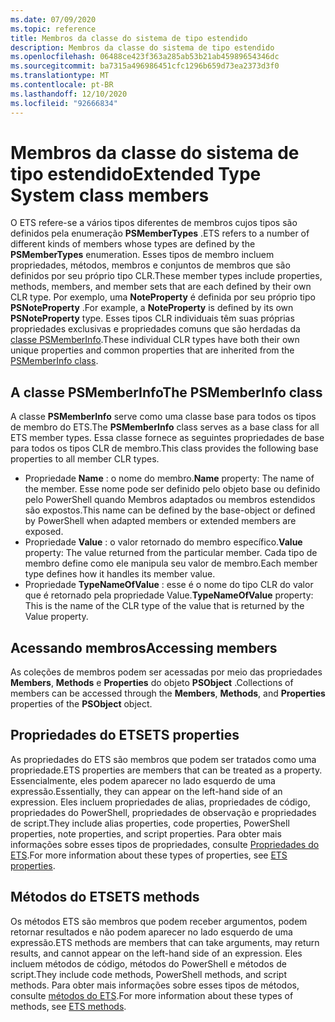 ```yaml
---
ms.date: 07/09/2020
ms.topic: reference
title: Membros da classe do sistema de tipo estendido
description: Membros da classe do sistema de tipo estendido
ms.openlocfilehash: 06488ce423f363a285ab53b21ab45989654346dc
ms.sourcegitcommit: ba7315a496986451cfc1296b659d73ea2373d3f0
ms.translationtype: MT
ms.contentlocale: pt-BR
ms.lasthandoff: 12/10/2020
ms.locfileid: "92666834"
---
```

# <a name="extended-type-system-class-members"></a><span data-ttu-id="10a46-103">Membros da classe do sistema de tipo estendido</span><span class="sxs-lookup"><span data-stu-id="10a46-103">Extended Type System class members</span></span>

<span data-ttu-id="10a46-104">O ETS refere-se a vários tipos diferentes de membros cujos tipos são definidos pela enumeração **PSMemberTypes** .</span><span class="sxs-lookup"><span data-stu-id="10a46-104">ETS refers to a number of different kinds of members whose types are defined by the **PSMemberTypes** enumeration.</span></span> <span data-ttu-id="10a46-105">Esses tipos de membro incluem propriedades, métodos, membros e conjuntos de membros que são definidos por seu próprio tipo CLR.</span><span class="sxs-lookup"><span data-stu-id="10a46-105">These member types include properties, methods, members, and member sets that are each defined by their own CLR type.</span></span> <span data-ttu-id="10a46-106">Por exemplo, uma **NoteProperty** é definida por seu próprio tipo **PSNoteProperty** .</span><span class="sxs-lookup"><span data-stu-id="10a46-106">For example, a **NoteProperty** is defined by its own **PSNoteProperty** type.</span></span> <span data-ttu-id="10a46-107">Esses tipos CLR individuais têm suas próprias propriedades exclusivas e propriedades comuns que são herdadas da [classe PSMemberInfo](/dotnet/api/system.management.automation.psmemberinfo).</span><span class="sxs-lookup"><span data-stu-id="10a46-107">These individual CLR types have both their own unique properties and common properties that are inherited from the [PSMemberInfo class](/dotnet/api/system.management.automation.psmemberinfo).</span></span>

## <a name="the-psmemberinfo-class"></a><span data-ttu-id="10a46-108">A classe PSMemberInfo</span><span class="sxs-lookup"><span data-stu-id="10a46-108">The PSMemberInfo class</span></span>

<span data-ttu-id="10a46-109">A classe **PSMemberInfo** serve como uma classe base para todos os tipos de membro do ETS.</span><span class="sxs-lookup"><span data-stu-id="10a46-109">The **PSMemberInfo** class serves as a base class for all ETS member types.</span></span> <span data-ttu-id="10a46-110">Essa classe fornece as seguintes propriedades de base para todos os tipos CLR de membro.</span><span class="sxs-lookup"><span data-stu-id="10a46-110">This class provides the following base properties to all member CLR types.</span></span>

- <span data-ttu-id="10a46-111">Propriedade **Name** : o nome do membro.</span><span class="sxs-lookup"><span data-stu-id="10a46-111">**Name** property: The name of the member.</span></span> <span data-ttu-id="10a46-112">Esse nome pode ser definido pelo objeto base ou definido pelo PowerShell quando Membros adaptados ou membros estendidos são expostos.</span><span class="sxs-lookup"><span data-stu-id="10a46-112">This name can be defined by the base-object or defined by PowerShell when adapted members or extended members are exposed.</span></span>
- <span data-ttu-id="10a46-113">Propriedade **Value** : o valor retornado do membro específico.</span><span class="sxs-lookup"><span data-stu-id="10a46-113">**Value** property: The value returned from the particular member.</span></span> <span data-ttu-id="10a46-114">Cada tipo de membro define como ele manipula seu valor de membro.</span><span class="sxs-lookup"><span data-stu-id="10a46-114">Each member type defines how it handles its member value.</span></span>
- <span data-ttu-id="10a46-115">Propriedade **TypeNameOfValue** : esse é o nome do tipo CLR do valor que é retornado pela propriedade Value.</span><span class="sxs-lookup"><span data-stu-id="10a46-115">**TypeNameOfValue** property: This is the name of the CLR type of the value that is returned by the Value property.</span></span>

## <a name="accessing-members"></a><span data-ttu-id="10a46-116">Acessando membros</span><span class="sxs-lookup"><span data-stu-id="10a46-116">Accessing members</span></span>

<span data-ttu-id="10a46-117">As coleções de membros podem ser acessadas por meio das propriedades **Members**, **Methods** e **Properties** do objeto **PSObject** .</span><span class="sxs-lookup"><span data-stu-id="10a46-117">Collections of members can be accessed through the **Members**, **Methods**, and **Properties** properties of the **PSObject** object.</span></span>

## <a name="ets-properties"></a><span data-ttu-id="10a46-118">Propriedades do ETS</span><span class="sxs-lookup"><span data-stu-id="10a46-118">ETS properties</span></span>

<span data-ttu-id="10a46-119">As propriedades do ETS são membros que podem ser tratados como uma propriedade.</span><span class="sxs-lookup"><span data-stu-id="10a46-119">ETS properties are members that can be treated as a property.</span></span> <span data-ttu-id="10a46-120">Essencialmente, eles podem aparecer no lado esquerdo de uma expressão.</span><span class="sxs-lookup"><span data-stu-id="10a46-120">Essentially, they can appear on the left-hand side of an expression.</span></span> <span data-ttu-id="10a46-121">Eles incluem propriedades de alias, propriedades de código, propriedades do PowerShell, propriedades de observação e propriedades de script.</span><span class="sxs-lookup"><span data-stu-id="10a46-121">They include alias properties, code properties, PowerShell properties, note properties, and script properties.</span></span> <span data-ttu-id="10a46-122">Para obter mais informações sobre esses tipos de propriedades, consulte [Propriedades do ETS](properties.md).</span><span class="sxs-lookup"><span data-stu-id="10a46-122">For more information about these types of properties, see [ETS properties](properties.md).</span></span>

## <a name="ets-methods"></a><span data-ttu-id="10a46-123">Métodos do ETS</span><span class="sxs-lookup"><span data-stu-id="10a46-123">ETS methods</span></span>

<span data-ttu-id="10a46-124">Os métodos ETS são membros que podem receber argumentos, podem retornar resultados e não podem aparecer no lado esquerdo de uma expressão.</span><span class="sxs-lookup"><span data-stu-id="10a46-124">ETS methods are members that can take arguments, may return results, and cannot appear on the left-hand side of an expression.</span></span> <span data-ttu-id="10a46-125">Eles incluem métodos de código, métodos do PowerShell e métodos de script.</span><span class="sxs-lookup"><span data-stu-id="10a46-125">They include code methods, PowerShell methods, and script methods.</span></span>
<span data-ttu-id="10a46-126">Para obter mais informações sobre esses tipos de métodos, consulte [métodos do ETS](methods.md).</span><span class="sxs-lookup"><span data-stu-id="10a46-126">For more information about these types of methods, see [ETS methods](methods.md).</span></span>
